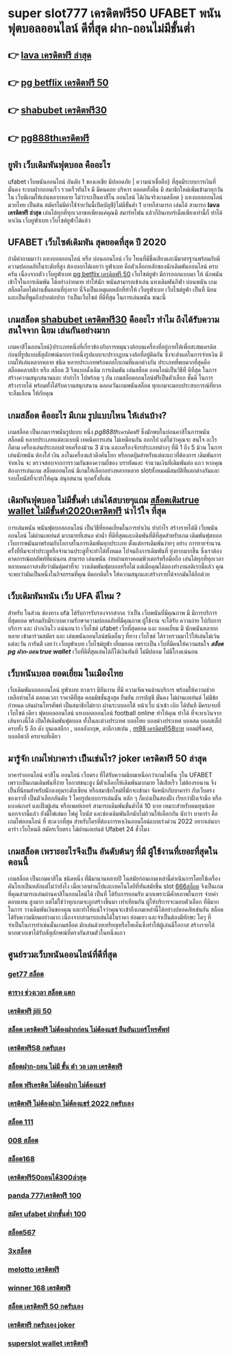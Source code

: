 # super slot777 เครดิตฟรี50 UFABET  พนันฟุตบอลออนไลน์  ดีที่สุด ฝาก-ถอนไม่มีขั้นต่ำ

## 👉 [lava เครดิตฟรี ล่าสุด](https://www.ufaeat.com/regis-ufabet-master-free/)
## 👉 [pg betflix เครดิตฟรี 50](https://www.ufaeat.com/credit-free-50/)
## 👉 [shabubet เครดิตฟรี30](https://www.ufaeat.com/)
## 👉 [pg888thเครดิตฟรี](https://www.ufaeat.com/ทางเข้ายูฟ่าเบท-ufabet/)

##  ยูฟ่า  เว็บเดิมพันฟุตบอล  คืออะไร 

 ufabet เว็บพนันออนไลน์ อันดับ 1  ของเอเชีย มีปลอดภัย | ความน่าเชื่อถือ} ที่สุดมีระบบการเงินที่มั่นคง ระบบฝากถอนเร็ว  รวดเร็วทันใจ มี มีคนคอย บริหาร ตลอดทั้งคืน มี สมาชิกใหม่เพิ่มเข้ามาทุกวัน ใน เว็บมีเกมให้เล่นหลากหลาย ไม่ว่าจะเป็นคาสิโน ออนไลน์ ได้เงินจริงเกมสล็อต  } แทงบอลออนไลน์  มวยไทย เป็นต้น  สมัครไม่มีค่าใช้จ่ายวันนี้เปิดบัญชี}ไม่มีขั้นต่ำ  1 บาทก็สามารถ เล่นได้ สามารถ **lava เครดิตฟรี ล่าสุด** เล่นได้ทุกที่ทุกเวลาขอเพียงแค่คุณมี สมาร์ทโฟน แล้วก็อินเทอร์เน็ตเพียงเท่านี้ก็ ทำได้ หาเงิน เว็บยูฟ่าเบท เว็บไซต์ยูฟ่าได้แล้ว


## UFABET เว็บไซต์เดิมพัน สุดยอดที่สุด ปี 2020

ถ้ามีคำถามมาว่า แทงบอลออนไลน์  หรือ  บ่อนออนไลน์  เว็บ ไหนที่มีชื่อเสียงและมีมาตรฐานพร้อมกับมีความปลอดภัยในระดับที่สูง ต้องบอกได้เลยว่า ยูฟ่าเบท  คือตัวเลือกหลักของนักเดิมพันออนไลน์   ครบครัน เนื่องจากตัว เว็บยูฟ่าเบท [pg betflix เครดิตฟรี 50](https://www.ufaeat.com/) เว็บไซต์ยูฟ่า มีการออกแบบมา ให้ นักพนัน เข้าใจในการเดิมพัน ได้อย่างง่ายดาย ทำให้นัก พนันสามารถเข้าเล่น แทงเดิมพันกีฬา  บ่อนพนัน  เกมสล็อตโดยไม่ผ่านขั้นตอนที่ยุ่งยาก นี่จึงเป็นเหตุผลหลักที่ทำให้ เว็บยูฟ่าเบท เว็บไซต์ยูฟ่า เป็นที่ นิยม และเป็นที่พูดถึงปากต่อปาก ว่าเป็นเว็บไซต์   ที่ดีที่สุด ในการเล่นพนัน   ขณะนี้ 


##  เกมสล็อต [shabubet เครดิตฟรี30](https://www.ufaeat.com/ทางเข้ายูฟ่าเบท-ufabet/) คืออะไร ทำไม ถึงได้รับความสนใจจาก นิยม เล่นกันอย่างมาก 

เกมคาสิโนออนไลน์}ประเภทหนึ่งที่เกี่ยวข้องกับการหมุนวงล้อบนเครื่องที่อยู่ภายใต้เพื่อสะสมเครดิตก่อนที่รูปแบบสัญลักษณ์มากกว่าหนึ่งรูปแบบจะปรากฏบนวงล้อที่อยู่ติดกัน ซึ่งจะส่งผลในการจ่ายเงิน  มีเกมให้เล่นหลากหลาย ชนิด  หลายประเภทพร้อมกลไกเกมที่แตกต่างกัน ประเภทที่พบมากที่สุดคือ สล็อตคลาสสิก หรือ สล็อต 3 รีลแบบดั้งเดิม การเดิมพัน  เล่นสล็อต ออนไลน์เป็นวิธีที่ ดีที่สุด ในการสร้างความสนุกสนานและ ทำกำไร ไปพร้อม ๆ กัน เกมสล็อตออนไลน์ฟรีเป็นตัวเลือก ชั้นดี ในการ สร้างรายได้ พร้อมทั้งได้รับความสนุกสนาน ตลอดวันเกมพนันสล็อต ทุกเกมจะมอบประสบการณ์ที่ยากจะลืมเลือน ให้กับคุณ


##  เกมสล็อต คืออะไร มีเกม รูปแบบไหน ให้เล่นบ้าง?

เกมสล็อต เป็นเกมการพนันรูปแบบ หนึ่ง *pg888thเครดิตฟรี* ซึ่งมักพบในบ่อนคาสิโนการพนัน สล็อตมี หลายประเภทแต่ละแบบมี เทคนิคการเล่น ไม่เหมือนกัน ออกไป แต่ไม่ว่าคุณจะ สนใจ อะไรก็ตาม เครื่องเล่นประกอบด้วยเครื่องม้วน 3 ม้วน และเครื่องจักรประเภทต่างๆ  ที่มี 1 ถึง 5 ม้วน ในการเล่นนักพนัน ต้องใส่ เงิน ลงในเครื่องแล้วดึงคันโยก หรือกดปุ่มสำหรับแต่ละแถวที่ต้องการ เดิมพันการจ่ายเงิน จะ ตรวจสอบจากการรวมกันของความถี่ของ บรรทัดและ จำนวนเงินที่เดิมพันต่อ แถว  หากคุณต้องการเล่นเกม สล็อตออนไลน์ มีเกมให้เลือกอย่างหลากหลาย  slotทั้งหมดมีสมบัติที่แตกต่างกันและรอบโบนัสที่จะทำให้คุณ สนุกสนาน ทุกครั้งที่เล่น


##  เดิมพันฟุตบอล ไม่มีขั้นต่ำ  เล่นได้สบายๆแถม  [สล็อตเติมtrue wallet ไม่มีขั้นต่ํา2020เครดิตฟรี](https://www.ufaeat.com/) น่าไว้ใจ ที่สุด

 การเล่นพนัน พนันฟุตบอลออนไลน์ เป็นวิธีที่ยอดเยี่ยมในการทำเงิน ทำกำไร สร้างรายได้มี เว็บพนันออนไลน์ ไม่ผ่านเอเย่นต์ มากมายที่เสนอ ค่าน้ำ ที่ดีที่สุดและเดิมพันที่ดีที่สุดสำหรับเกม เดิมพันฟุตบอล เว็บการพนันมาพร้อมกับโอกาสในการเดิมพันทุกประเภท  ตั้งแต่การเดิมพันง่ายๆ  อย่าง  การทายจำนวนครั้งที่ทีมจะทำประตูหรือจำนวนประตูที่จะทำได้ทั้งหมด ไปจนถึงการเดิมพันที่ ยุ่งยากมากขึ้น ซึ่งเราต้อง คาดการณ์ผลลัพท์ที่แน่นอน สามารถ เล่นพนัน ง่ายผ่านทางคอมพิวเตอร์หรือมือถือ เล่นได้ทุกที่ทุกเวลา หลายคนอาจสงสัยว่ามันคุ้มค่าที่จะ วางเดิมพันฟุตบอลหรือไม่ แต่เมื่อคุณได้ลองทำงานอดิเรกนี้แล้ว คุณจะพบว่ามันเป็นหนึ่งในกิจกรรมที่คุณ ติดอกติดใจ ให้ความสนุกและสร้างรายได้จากมันได้อีกด้วย

##  เว็บเดิมพันพนัน เว็บ UFA ดีไหม ?

สำหรับ ในส่วน  ช่องทาง ufa ได้รับการรับรองจากสากล ว่าเป็น เว็บพนันที่มีคุณภาพ  มี มีการบริการที่สุดยอด พร้อมกับมีระบบความรักษาความปลอดภัยที่มีคุณภาพ  ผู้ใช้งาน จะได้รับ ความง่าย   ไปกับการบริการ  และ ฝากเงินไว แน่นอนว่า เว็บไซต์   ufabet   เว็บที่สุดยอด และ ยอดเยี่ยม  มี นักพนันหลายกหลาย  เข้ามาร่วมสมัคร และ เล่นพนันออนไลน์ชนิดอื่นๆ ที่ทาง เว็บไซต์ ได้รวบรวมมาไว้ให้เล่นไม่เว้นแต่ละวัน การันตี เลยว่า  เว็บยูฟ่าเบท เว็บไซต์ยูฟ่า  เยี่ยมยอด  เพราะเป็น เว็บที่มีคนให้ความสนใจ ***สล็อต pg ฝาก-ถอน true wallet*** เว็บที่ดีที่สุดเล่นได้ก็ได้เงินทันที ไม่มีปลอม ไม่มีโกงแน่นอน


## เว็บพนันบอล  ยอดเยี่ยม  ในเมืองไทย 

 เว็บเดิมพันบอลออนไลน์ ยูฟ่าเบท  ทางเรา มีทีมงาน  ที่มี ความจัดเจนด้านบริการ พร้อมให้ความช่วยเหลือท่านได้ ตลอดเวลา  ราคาดีที่สุด  คอมมิชชั่นสูงสุด   ยืนยัน   การบัญชี  มั่นคง ไม่ผ่านเอเย่นต์   ไม่มีข้อกำหนด   เล่นผ่านโทรศัพท์   เป็นสมาชิกไม่ยาก ผ่านระบบออโต้ หน้าเว็บ   นำเข้า   เบิก ได้ทันที  มีครบจบที่เว็บไซต์  เดียว ฟุตบอลออนไลน์ แทงบอลออนไลน์ football online ทำให้คุณ ทำได้ ที่จะหาเงินจากเส้นทางนี้ได้ เปิดให้เดิมพันฟุตบอล  ทั้งในละต่างประเทศ บอลไทย  บอลต่างประเทศ บอลสด บอลสเต็ป  ครบทั้ง 5 ลีก ดัง บุนเดสลีกา ,  บอลอังกฤษ, ลาลีกาสเปน ,  [m98 เครดิตฟรี58บาท](https://www.ufaeat.com/regis-ufabet-master-free/) บอลฝรั่งเศส,  บอลอิตาลี ครบจบที่เดียว

## มารู้จัก  เกมไพ่บาคาร่า  เป็นเช่นไร? **joker เครดิตฟรี 50 ล่าสุด** 

บาคาร่าออนไลน์  คาสิโน ออนไลน์ เว็บตรง  ที่ได้รับความนิยมเหนือกว่าเกมไพ่อื่น ๆใน UFABET เพราะเป็นเกมเดิมพันที่ง่าย โอกาสชนะสูง มีตัวเลือกให้เดิมพันมากมาย ได้เสียเร็ว ไม่ต้องรอนาน จึงเป็นที่นิยมสำหรับนักลงทุนระดับเซียน หรือสมาชิกใหม่ที่มักจะเข้ามา  จัดหนักกับบาคาร่า  กับเว็บตรง ของเราที่   เป็นตัวเลือกอันดับ 1  โดยรูปแบบการเล่นนั้น หลัก ๆ ก็แบ่งเป็นสองฝั่ง เรียกว่าฝั่งเจ้ามือ หรือ แบงค์เกอร์ และฝั่งผู้เล่น หรือเพลย์เยอร์ สามารถเดิมพันขั้นต่ำได้ 10 บาท เหมาะสำหรับคนทุนน้อย นอกจากนี้แล้ว ยังมีไพ่เสมอ ไพ่คู่ โบนัส และช่องเดิมพันอีกนับไม่ถ้วนให้เลือกกัน นับว่า บาคาร่า คือเกมไพ่ออนไลน์ ที่ สะดวกที่สุด  สำหรับใครที่ต้องการหาเงินออนไลน์แบบเร่งด่วน 2022 อยากเล่นบาคาร่า เว็บไหนดี  สมัครเว็บตรง ไม่ผ่านเอเย่นต์ Ufabet 24 ชั่วโมง


##  เกมสล็อต เพราะอะไรจึงเป็น อันดับต้นๆ  ที่มี ผู้ใช้งานที่เยอะที่สุดในตอนนี้

เกมสล็อต เป็นเกมคาสิโน ชนิดหนึ่ง ที่มีมานานหลายปี ในสมัยก่อนเกมเหล่านี้ดำเนินการโดยใช้เครื่องคันโยกเป็นหลักแต่ไม่ว่ายังไง เมื่อเวลาผ่านไปและเทคโนโลยีที่ทันสมัยขึ้น  slot [666สล็อต](https://www.ufaeat.com/register/) จึงเป็นเกมที่คุณสามารถเล่นผ่านคาสิโนออนไลน์ได้ เป็นที่ ได้รับการยอมรับ มากเพราะมีศักยภาพในการ จ่ายค่าตอบแทน สูงมาก แต่ไม่ใช่ว่าทุกเกมจะถูกสร้างขึ้นมา เท่าเทียมกัน ผู้ให้บริการจะมอบตัวเลือก ที่ดีมากในการ วางเดิมพันเงินของคุณ และทำให้แน่ใจว่าคุณจะเข้าถึงเกมเหล่านี้ได้อย่างปลอดภัยเช่นกัน สล็อตได้รับความนิยมอย่างมาก เนื่องจากสามารถเล่นได้ในราคา ย่อมเยา และจำเป็นต้องมีทักษะ ใดๆ ที่จำเป็นในการทำเช่นนั้นเกมสล็อต มักเล่นด้วยเหรียญหรือโทเค็นซึ่งทำให้ผู้เล่นมีโอกาส สร้างรายได้ หากพวกเขาได้รับสัญลักษณ์ที่ตรงกันสามตัวในหนึ่งแถว


## ศูนย์รวมเว็บพนันออนไลน์ที่ดีที่สุด

### [get77 สล็อต](https://atom.io/themes/UFAEAT%20ทางเข้า%20UFABET%20สล็อต%20xo%20เครดิตฟรี%20008%20สล็อต%20สมัครฟรี%20ฟรีเครดิต%20100%)
### [ตาราง ช่วงเวลา สล็อต แตก](https://atom.io/themes/UFAEAT%20ทางเข้า%20UFABET%20เว็บ%20สล็อต%20pg%20ไม่ผ่าน%20เอ%20เย่%20น%20008%20สล็อต%20สมัครฟรี%20ฟรีเครดิต%20100%)
### [เครดิตฟรี jili 50](https://atom.io/themes/UFAEAT%20ทางเข้า%20UFABET%20สบายดี99เครดิตฟรี%20008%20สล็อต%20สมัครฟรี%20ฟรีเครดิต%20100%)
### [สล็อต เครดิตฟรี ไม่ต้องฝากก่อน ไม่ต้องแชร์ ยืนยันเบอร์โทรศัพท์](https://atom.io/themes/UFAEAT%20ทางเข้า%20UFABET%20ข้อดี%20สมัคร%20ufabet%20008%20สล็อต%20สมัครฟรี%20ฟรีเครดิต%20100%)
### [เครดิตฟรี58 กดรับเอง](https://atom.io/themes/UFAEAT%20ทางเข้า%20UFABET%20โหลด%20แอ%20พ%20รับ%20เครดิตฟรี%2031%20บาท%20008%20สล็อต%20สมัครฟรี%20ฟรีเครดิต%20100%)
### [สล็อตฝาก-ถอน ไม่มี ขั้น ต่ํา วอ เลท เครดิตฟรี](https://atom.io/themes/UFAEAT%20ทางเข้า%20UFABET%20สล็อตgclub%20008%20สล็อต%20สมัครฟรี%20ฟรีเครดิต%20100%)
### [สล็อต ฟรีเครดิต ไม่ต้องฝาก ไม่ต้องแชร์](https://atom.io/themes/UFAEAT%20ทางเข้า%20UFABET%20ubet89%20เครดิตฟรี%20008%20สล็อต%20สมัครฟรี%20ฟรีเครดิต%20100%)
### [เครดิตฟรี ไม่ต้องฝาก ไม่ต้องแชร์ 2022 กดรับเอง](https://atom.io/themes/UFAEAT%20ทางเข้า%20UFABET%20miami%201688%20สล็อต%20008%20สล็อต%20สมัครฟรี%20ฟรีเครดิต%20100%)
### [สล็อต 111](https://atom.io/themes/UFAEAT%20ทางเข้า%20UFABET%20wowgame%20เครดิตฟรี%20100%20ทั้งหมด%20008%20สล็อต%20สมัครฟรี%20ฟรีเครดิต%20100%)
### [008 สล็อต](https://atom.io/themes/UFAEAT%20ทางเข้า%20UFABET%20สล็อต%20g2g%20008%20สล็อต%20สมัครฟรี%20ฟรีเครดิต%20100%)
### [สล็อต168](https://atom.io/themes/UFAEAT%20ทางเข้า%20UFABET%20สล็อต%20xo%20ดีที่สุด%20008%20สล็อต%20สมัครฟรี%20ฟรีเครดิต%20100%)
### [เครดิตฟรี50ถอนได้300ล่าสุด](https://atom.io/themes/UFAEAT%20ทางเข้า%20UFABET%20lava%20เครดิตฟรี%20ล่าสุด%20008%20สล็อต%20สมัครฟรี%20ฟรีเครดิต%20100%)
### [panda 777เครดิตฟรี 100](https://atom.io/themes/UFAEAT%20ทางเข้า%20UFABET%206699สล็อต%20008%20สล็อต%20สมัครฟรี%20ฟรีเครดิต%20100%)
### [สมัคร ufabet ฝากขั้นต่ำ 100](https://atom.io/themes/UFAEAT%20ทางเข้า%20UFABET%20จีคลับ%20สล็อต%20มือถือ%20ฟรี%20008%20สล็อต%20สมัครฟรี%20ฟรีเครดิต%20100%)
### [สล็อต567](https://atom.io/themes/UFAEAT%20ทางเข้า%20UFABET%20สล็อต%20pg%20ฟรี%202021%20ทดลองเล่น%20008%20สล็อต%20สมัครฟรี%20ฟรีเครดิต%20100%)
### [3xสล็อต](https://atom.io/themes/UFAEAT%20ทางเข้า%20UFABET%20สล็อต%20ฝาก%201%20รับ%2050%20008%20สล็อต%20สมัครฟรี%20ฟรีเครดิต%20100%)
### [melotto เครดิตฟรี](https://atom.io/themes/UFAEAT%20ทางเข้า%20UFABET%20สล็อตroyal%20008%20สล็อต%20สมัครฟรี%20ฟรีเครดิต%20100%)
### [winner 168 เครดิตฟรี](https://atom.io/themes/UFAEAT%20ทางเข้า%20UFABET%201234superslot%20เครดิตฟรี%2050%20008%20สล็อต%20สมัครฟรี%20ฟรีเครดิต%20100%)
### [สล็อต เครดิตฟรี 50 กดรับเอง](https://atom.io/themes/UFAEAT%20ทางเข้า%20UFABET%20สล็อต%20ช้างน้อย%20008%20สล็อต%20สมัครฟรี%20ฟรีเครดิต%20100%)
### [เครดิตฟรี กดรับเอง joker](https://atom.io/themes/UFAEAT%20ทางเข้า%20UFABET%20สล็อต777เครดิตฟรี%20008%20สล็อต%20สมัครฟรี%20ฟรีเครดิต%20100%)
### [superslot wallet เครดิตฟรี](https://atom.io/themes/UFAEAT%20ทางเข้า%20UFABET%20แอพสล็อต%20เครดิตฟรี%20ไม่ต้องฝากก่อน%20ไม่ต้องแชร์%20ยืนยันเบอร์โทรศัพท์ล่าสุด%20008%20สล็อต%20สมัครฟรี%20ฟรีเครดิต%20100%)